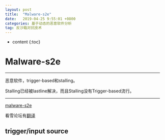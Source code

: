 ```yaml
---
layout: post
title:  "Malware-s2e"
date:   2019-04-25 9:55:01 +0800
categories: 基于动态的恶意软件分析
tag: 反沙箱对抗技术
---
```

* content
{:toc}


# Malware-s2e

---

恶意软件，trigger-based和stalling。

Stalling已经被lastline解决，而且Stalling没有Trigger-based流行。

---

[malware-s2e](https://adrianherrera.github.io/post/malware-s2e/)

看雪论坛有[翻译](https://bbs.pediy.com/thread-246824.htm)

## trigger/input source

